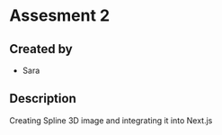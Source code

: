 # Assesment 2

## Created by
- Sara

## Description
Creating Spline 3D image and integrating it into Next.js


